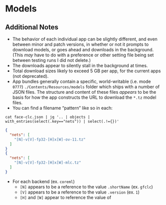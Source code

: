 # Models
## Additional Notes

- The behavior of each individual app can be slightly different, and even between minor and patch versions, in whether or not it prompts to download models, or goes ahead and downloads in the background. (This _may_ have to do with a preference or other setting file being set between testing runs I did not delete.)
- The downloads appear to silently stall in the background at times.
- Total download sizes likely to exceed 5 GB per app, for the current apps (not deprecated).
- App bundles generally contain a specific, world-writable (i.e. mode `0777`) `./Contents/Resources/models` folder which ships with a number of JSON files. The structure and content of these files _appears_ to be the basis for how the app constructs the URL to download the `*.tz` model files.
- You can find a filename “pattern” like so in each:

```shell
cat face-clc.json | jq '.. | objects | with_entries(select(.key=="nets")) | select(.!={})'
```

```json
{
  "nets": [
    "[N]-v[V]-fp32-[H]x[W]-ov-11.tz"
  ]
}
{
  "nets": [
    "[N]-v[V]-fp32-[H]x[W]-mlc.tz"
  ]
}
```

- For each backend (ex. `coreml`) 
    - `[N]` appears to be a reference to the value `.shortName` (ex. `gfclc`)
    - `[V]` appears to be a reference to the value `.version` (ex. `1`)
    - `[H]` and `[W]` appear to reference the value of 
